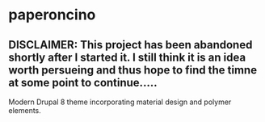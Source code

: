 # paperoncino

## DISCLAIMER: This project has been abandoned shortly after I started it. I still think it is an idea worth persueing and thus hope to find the timne at some point to continue.....
Modern Drupal 8 theme incorporating material design and polymer elements.
